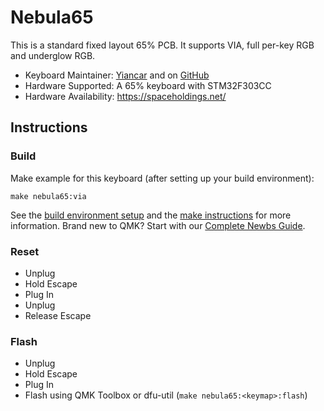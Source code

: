 # Nebula65

This is a standard fixed layout 65% PCB. It supports VIA, full per-key RGB and underglow RGB.

* Keyboard Maintainer: [Yiancar](http://yiancar-designs.com/) and on [GitHub](https://github.com/yiancar)
* Hardware Supported: A 65% keyboard with STM32F303CC
* Hardware Availability: https://spaceholdings.net/

## Instructions

### Build

Make example for this keyboard (after setting up your build environment):

    make nebula65:via

See the [build environment setup](https://docs.qmk.fm/#/getting_started_build_tools) and the [make instructions](https://docs.qmk.fm/#/getting_started_make_guide) for more information. Brand new to QMK? Start with our [Complete Newbs Guide](https://docs.qmk.fm/#/newbs).

### Reset

- Unplug
- Hold Escape
- Plug In
- Unplug
- Release Escape

### Flash

- Unplug
- Hold Escape
- Plug In
- Flash using QMK Toolbox or dfu-util (`make nebula65:<keymap>:flash`)
